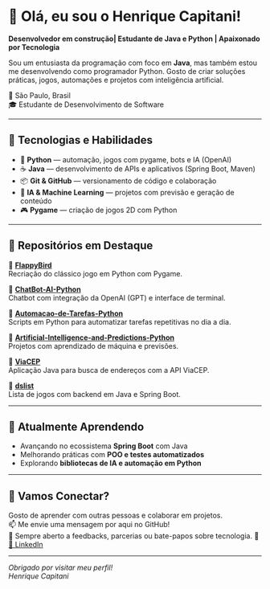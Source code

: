 # 👋 Olá, eu sou o Henrique Capitani!

**Desenvolvedor em construção| Estudante de Java e Python | Apaixonado por Tecnologia**

Sou um entusiasta da programação com foco em **Java**, mas também estou me desenvolvendo como programador Python. Gosto de criar soluções práticas, jogos, automações e projetos com inteligência artificial.

📍 São Paulo, Brasil  
🎓 Estudante de Desenvolvimento de Software  

---

## 🚀 Tecnologias e Habilidades

- 🐍 **Python** — automação, jogos com pygame, bots e IA (OpenAI)
- ☕ **Java** — desenvolvimento de APIs e aplicativos (Spring Boot, Maven)
- 📦 **Git & GitHub** — versionamento de código e colaboração
- 🧠 **IA & Machine Learning** — projetos com previsão e geração de conteúdo
- 🎮 **Pygame** — criação de jogos 2D com Python

---

## 📁 Repositórios em Destaque

🔹 [**FlappyBird**](https://github.com/Henrique-Capitani/FlappyBird)  
Recriação do clássico jogo em Python com Pygame.

🔹 [**ChatBot-AI-Python**](https://github.com/Henrique-Capitani/ChatBot-AI-Pyhton)  
Chatbot com integração da OpenAI (GPT) e interface de terminal.

🔹 [**Automacao-de-Tarefas-Python**](https://github.com/Henrique-Capitani/Automacao-de-Tarefas-Python)  
Scripts em Python para automatizar tarefas repetitivas no dia a dia.

🔹 [**Artificial-Intelligence-and-Predictions-Python**](https://github.com/Henrique-Capitani/Artificial-Intelligence-and-Predictions-Python)  
Projetos com aprendizado de máquina e previsões.

🔹 [**ViaCEP**](https://github.com/Henrique-Capitani/ViaCEP)  
Aplicação Java para busca de endereços com a API ViaCEP.

🔹 [**dslist**](https://github.com/Henrique-Capitani/dslist)  
Lista de jogos com backend em Java e Spring Boot.

---

## 🌱 Atualmente Aprendendo

- Avançando no ecossistema **Spring Boot** com Java  
- Melhorando práticas com **POO e testes automatizados**  
- Explorando **bibliotecas de IA e automação em Python**  

---

## 🤝 Vamos Conectar?

Gosto de aprender com outras pessoas e colaborar em projetos.  
📫 Me envie uma mensagem por aqui no GitHub!  
💬 Sempre aberto a feedbacks, parcerias ou bate-papos sobre tecnologia.
🔗 [💼 LinkedIn](https://www.linkedin.com/in/henrique-capitani-803b7a16a/)

---

*Obrigado por visitar meu perfil!*  
*Henrique Capitani*
